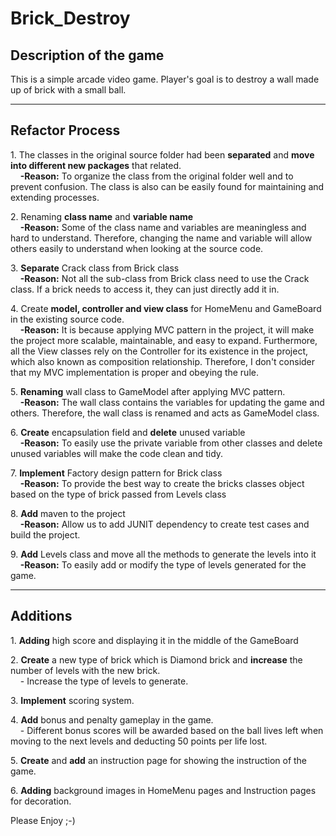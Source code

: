 <h1>Brick_Destroy</h1>
<h2>Description of the game</h2>
<p>
This is a simple arcade video game.
Player's goal is to destroy a wall made up of brick with a small ball.<br />
</p>
<hr>
<h2>Refactor Process</h2>
<p>
1. The classes in the original source folder had been <b>separated</b> and <b>move into different new packages</b> that related. <br />
&nbsp&nbsp&nbsp <b>-Reason:</b> To organize the class from the original folder well and to prevent confusion. The class is also can be easily found for maintaining and extending processes.
</p>
<p>
2. Renaming <b>class name</b> and <b>variable name</b><br />
&nbsp&nbsp&nbsp <b>-Reason:</b> Some of the class name and variables are meaningless and hard to understand. Therefore, changing the name and variable will allow others easily to understand when looking at the source code.
</p>
<p>
3. <b>Separate</b> Crack class from Brick class<br />
&nbsp&nbsp&nbsp <b>-Reason:</b> Not all the sub-class from Brick class need to use the Crack class. If a brick needs to access it, they can just directly add it in.
</p>
<p>
4. Create <b>model, controller and view class</b> for HomeMenu and GameBoard in the existing source code.<br />
&nbsp&nbsp&nbsp <b>-Reason:</b> It is because applying MVC pattern in the project, it will make the project more scalable, maintainable, and easy to expand.
                        Furthermore, all the View classes rely on the Controller for its existence in the project, which also known as composition relationship.
                        Therefore, I don't consider that my MVC implementation is proper and obeying the rule.
</p>
<p>
5. <b>Renaming</b> wall class to GameModel after applying MVC pattern.<br />
&nbsp&nbsp&nbsp <b>-Reason:</b> The wall class contains the variables for updating the game and others. Therefore, the wall class is renamed and acts as GameModel class.
</p>
<p>
6. <b>Create</b> encapsulation field and <b>delete</b> unused variable<br />
&nbsp&nbsp&nbsp <b>-Reason:</b> To easily use the private variable from other classes and delete unused variables will make the code clean and tidy.
</p>
<p>
7. <b>Implement</b> Factory design pattern for Brick class<br />
&nbsp&nbsp&nbsp <b>-Reason:</b> To provide the best way to create the bricks classes object based on the type of brick passed from Levels class
</p>
<p>
8. <b>Add</b> maven to the project<br />
&nbsp&nbsp&nbsp <b>-Reason:</b> Allow us to add JUNIT dependency to create test cases and build the project.
</p>
<p>
9. <b>Add</b> Levels class and move all the methods to generate the levels into it<br />
&nbsp&nbsp&nbsp <b>-Reason:</b> To easily add or modify the type of levels generated for the game.
</p>
<hr>
<h2>Additions</h2>
<p>
1. <b>Adding</b> high score and displaying it in the middle of the GameBoard <br />
</p>
<p>
2. <b>Create</b> a new type of brick which is Diamond brick and <b>increase</b> the number of levels with the new brick.<br />
&nbsp&nbsp&nbsp - Increase the type of levels to generate. <br />
</p>
<p>
3. <b>Implement</b> scoring system.<br />
</p>
<p>
4. <b>Add</b> bonus and penalty gameplay in the game.<br />
&nbsp&nbsp&nbsp - Different bonus scores will be awarded based on the ball lives left when moving to the next levels and deducting 50 points per life lost.<br />
</p>
<p>
5. <b>Create</b> and <b>add</b> an instruction page for showing the instruction of the game.<br />
</p>
<p>
6. <b>Adding</b> background images in HomeMenu pages and Instruction pages for decoration.<br />
</p>

Please Enjoy ;-)
